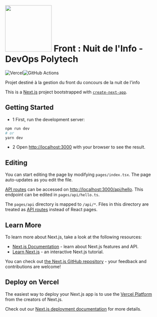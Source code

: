 
# <img src="https://user-images.githubusercontent.com/43273304/144527090-1002665e-f6b5-40dc-9ddc-1e99f6eff69d.jpeg" data-canonical-src="https://gyazo.com/eb5c5741b6a9a16c692170a41a49c858.png" width="150" /> Front : Nuit de l'Info - DevOps Polytech
![Vercel](http://therealsujitk-vercel-badge.vercel.app/?app=front-iverly.vercel.app)![GitHub Actions](https://github.com/Nuit-de-l-Info-DevOps-Polytech/front/workflows/Docker/badge.svg)

Projet destiné à la gestion du front du concours de la nuit de l'info

This is a [Next.js](https://nextjs.org/) project bootstrapped with [`create-next-app`](https://github.com/vercel/next.js/tree/canary/packages/create-next-app).

## Getting Started
- 1 
First, run the development server:

```bash
npm run dev
# or
yarn dev
```

- 2
Open [http://localhost:3000](http://localhost:3000) with your browser to see the result.

## Editing

You can start editing the page by modifying `pages/index.tsx`. The page auto-updates as you edit the file.

[API routes](https://nextjs.org/docs/api-routes/introduction) can be accessed on [http://localhost:3000/api/hello](http://localhost:3000/api/hello). This endpoint can be edited in `pages/api/hello.ts`.

The `pages/api` directory is mapped to `/api/*`. Files in this directory are treated as [API routes](https://nextjs.org/docs/api-routes/introduction) instead of React pages.

## Learn More

To learn more about Next.js, take a look at the following resources:

- [Next.js Documentation](https://nextjs.org/docs) - learn about Next.js features and API.
- [Learn Next.js](https://nextjs.org/learn) - an interactive Next.js tutorial.

You can check out [the Next.js GitHub repository](https://github.com/vercel/next.js/) - your feedback and contributions are welcome!

## Deploy on Vercel

The easiest way to deploy your Next.js app is to use the [Vercel Platform](https://vercel.com/new?utm_medium=default-template&filter=next.js&utm_source=create-next-app&utm_campaign=create-next-app-readme) from the creators of Next.js.

Check out our [Next.js deployment documentation](https://nextjs.org/docs/deployment) for more details.

